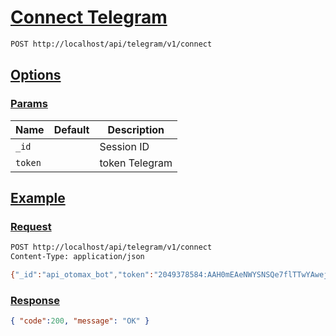 # [Connect Telegram]()

```bash
POST http://localhost/api/telegram/v1/connect
```

## [Options]()

### [Params]()

Name | Default | Description
--- | --- | ---
`_id` |  | Session ID
`token` |  | token Telegram

## [Example]()

### [Request]()

```bash
POST http://localhost/api/telegram/v1/connect
Content-Type: application/json

{"_id":"api_otomax_bot","token":"2049378584:AAH0mEAeNWYSNSQe7flTTwYAwej5im1nJb4"}
```

### [Response]()

```json
{ "code":200, "message": "OK" }
```